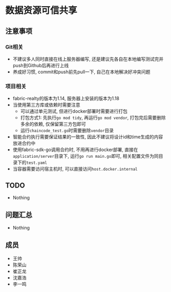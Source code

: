 # 数据资源可信共享

## 注意事项

### Git相关
- 不建议多人同时直接在线上服务器编写, 还是建议先各自在本地编写测试完并push到Github后再进行上线
- 养成好习惯, commit和push前先pull一下, 自己在本地解决好冲突问题

### 项目相关
- fabric-realty的版本为1.14, 服务器上安装的版本为1.18 
- 当使用第三方库或依赖时需要注意
    - 可以通过单元测试, 但进行docker部署时需要进行打包
    - 打包方式1: 先执行`go mod tidy`, 再运行`go mod vendor`, 打包完后需要删除多余的依赖, 仅保留第三方包即可
    - 运行`chaincode_test.go`时需要删除`vendor`目录
- 智能合约执行需要保证结果的一致性, 因此不建议将设计id和time生成的内容放进合约中
- 使用fabric-sdk-go调用合约时, 不用再进行docker部署, 直接在`application/server`目录下, 运行`go run main.go`即可, 相关配置文件为同目录下的`test.yaml`
- 当容器需要访问宿主机时, 可以直接访问`host.docker.internal`
## TODO
- Nothing

## 问题汇总
- Nothing

## 成员
- 王帅
- 陈荣山
- 崔正龙
- 沈嘉浩
- 李一鸣